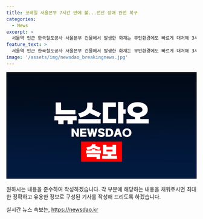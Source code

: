 ```yaml
---
title: 코레일 서울본부 7시간 만에 불...전산 장애 완전 복구
categories:
  - News
excerpt: >
  서울역 인근 한국철도공사 서울본부 건물에서 발생한 화재는 무인환경에도 빠르게 대처해 3시간 반 만에 진압되었습니다. 피해는 인명피해 없이 기자 업무에 영향을 미쳤으나, 코레일은 7시간 20분만에 모든 서비스를 복구했습니다. 소방당국은 화재의 원인과 피해 규모를 조사 중입니다.
feature_text: >
  서울역 인근 한국철도공사 서울본부 건물에서 발생한 화재는 무인환경에도 빠르게 대처해 3시간 반 만에 진압되었습니다. 피해는 인명피해 없이 기자 업무에 영향을 미쳤으나, 코레일은 7시간 20분만에 모든 서비스를 복구했습니다. 소방당국은 화재의 원인과 피해 규모를 조사 중입니다.
image: '/assets/img/newsdao_breakingnews.jpg'
---
```


<p><img src="/assets/img/newsdao_breakingnews.jpg" alt="ranknews 속보" /></p>

<p>원하시는 내용을 준수하여 작성하겠습니다. 각 부분에 해당하는 내용을 채워주시면 최대한 정확하고 유용한 정보로 구성된 기사를 작성해 드리도록 하겠습니다.</p>
실시간 뉴스 속보는, <a href="https://newsdao.kr" rel="dofollow">https://newsdao.kr</a>


